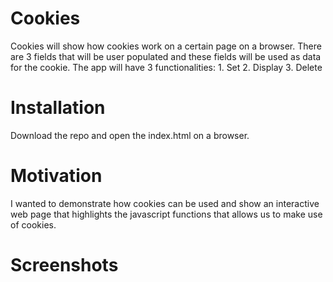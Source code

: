 # Cookies
Cookies will show how cookies work on a certain page on a browser. There are 3 fields that will be user populated and these fields will be used as data for the cookie. The app will have 3 functionalities: 1. Set 2. Display 3. Delete

# Installation
Download the repo and open the index.html on a browser.

# Motivation
I wanted to demonstrate how cookies can be used and show an interactive web page that highlights the javascript functions that allows us to make use of cookies.

# Screenshots
